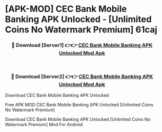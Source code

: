 # [APK-MOD] CEC Bank Mobile Banking APK Unlocked - [Unlimited Coins No Watermark Premium] 61caj



<div align="center">
<h3>🔴 Download [Server1] 👉👉 <a href="https://momento.my/?title=CEC_Bank_Mobile_Banking_APK_Unlocked">CEC Bank Mobile Banking APK Unlocked Mod Apk</a></h3><br>

<h3>🔴 Download [Server2] 👉👉 <a href="https://momento.my/?title=CEC_Bank_Mobile_Banking_APK_Unlocked">CEC Bank Mobile Banking APK Unlocked Mod Apk</a></h3>
</div>



Download CEC Bank Mobile Banking APK Unlocked 

Free APK MOD CEC Bank Mobile Banking APK Unlocked [Unlimited Coins No Watermark Premium]

Download CEC Bank Mobile Banking APK Unlocked [Unlimited Coins No Watermark Premium] Mod For Android
